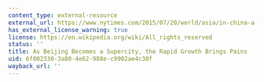```yaml
---
content_type: external-resource
external_url: https://www.nytimes.com/2015/07/20/world/asia/in-china-a-supercity-rises-around-beijing.html?_r=0
has_external_license_warning: true
license: https://en.wikipedia.org/wiki/All_rights_reserved
status: ''
title: As Beijing Becomes a Supercity, the Rapid Growth Brings Pains
uid: 6f002330-3a80-4e62-988e-c9902ae4c30f
wayback_url: ''
---
```


